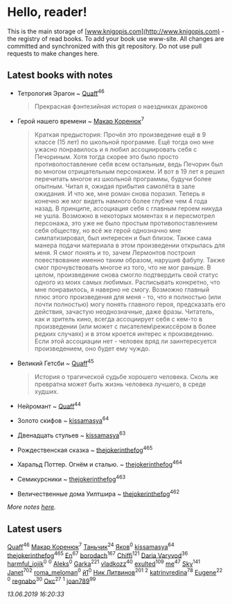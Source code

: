 # Hello, reader!
This is the main storage of [www.knigopis.com](http://www.knigopis.com) - the registry of read books.
To add your book use www-site. All changes are committed and synchronized with this git repository.
Do not use pull requests to make changes here.


## Latest books with notes
* Тетрология Эрагон ~ [Quaff](users/122/12267158-vkontakte)<sup>46</sup>
    > Прекрасная фэнтезийная история о наездниках драконов

* Герой нашего времени ~ [Макар Коренюк](users/126/126368737-vkontakte)<sup>7</sup>
    > Краткая предыстория: 
    > Прочёл это произведение ещё в 9 классе (15 лет) по школьной программе. Ещё тогда оно мне ужасно понравилось и я любил ассоциировать себя с Печориным. Хотя тогда скорее это было просто противопоставление себя всем остальным, ведь Печорин был во многом отрицательным персонажем. И вот в 19 лет я решил перечитать многое из школьной программы, будучи более опытным. Читал я, ожидая прибытия самолёта в зале ожидания. 
    > И что же, мне роман снова поразил. Теперь я конечно же мог видеть намного более глубже чем 4 года назад. В принципе, ассоциация себя с главным героем никуда не ушла. Возможно в некоторых моментах я и пересмотрел персонажа, это уже не было простым противопоставлением себя обществу, но всё же герой однозначно мне симпатизировал, был интересен и был близок. Также сама манера подачи материала в этом произведении открылась для меня. Я смог понять и то, зачем Лермонтов построил повествование именно таким образом, нарушив фабулу. Также смог прочувствовать многое из того, что не мог раньше. 
    > В целом, произведение снова смогло подтвердить свой статус одного из моих самых любимых.  Расписывать конкретно, что мне понравилось, я наверно не смогу. Возможно главный плюс этого произведения для меня - то, что я полностью (или почти полностью)  могу понять главного героя, предсказать его действия, зачастую неоднозначные, даже фразы. Читатель, как и зритель кино, всегда ассоциирует себя с кем-то в произведении (или может с писателем\режиссёром в более редких случаях) и в этом кроется интерес к произведению. Если этой ассоциации нет - человек вряд ли заинтересуется произведением, оно будет ему чуждо.

* Великий Гетсби ~ [Quaff](users/122/12267158-vkontakte)<sup>45</sup>
    > История о трагической судьбе хорошего человека. Сколь же превратна может быть жизнь человека лучшего, в среде худших.

* Нейромант ~ [Quaff](users/122/12267158-vkontakte)<sup>44</sup>

* Золото скифов ~ [kissamasya](users/684/68439978-vkontakte)<sup>64</sup>

* Двенадцать стульев ~ [kissamasya](users/684/68439978-vkontakte)<sup>63</sup>

* Рождественская сказка ~ [thejokerinthefog](users/317/317244423-vkontakte)<sup>465</sup>

* Харальд Поттер. Огнём и сталью. ~ [thejokerinthefog](users/317/317244423-vkontakte)<sup>464</sup>

* Семикурсники ~ [thejokerinthefog](users/317/317244423-vkontakte)<sup>463</sup>

* Величественные дома Уилтшира ~ [thejokerinthefog](users/317/317244423-vkontakte)<sup>462</sup>


_More notes [here](latest_books_with_notes.md)._


## Latest users
[Quaff](users/122/12267158-vkontakte)<sup>46</sup> 
[Макар Коренюк](users/126/126368737-vkontakte)<sup>7</sup> 
[Таньчик](users/209/2096581563762610-facebook)<sup>24</sup> 
[Яков](users/117/117277044284589498872-google)<sup>0</sup> 
[kissamasya](users/684/68439978-vkontakte)<sup>64</sup> 
[thejokerinthefog](users/317/317244423-vkontakte)<sup>465</sup> 
[En](users/333/333646551-vkontakte)<sup>67</sup> 
[borodach](users/157/15706320-vkontakte)<sup>167</sup> 
[Chiffi](users/105/105831994080785626680-google)<sup>121</sup> 
[Daria Varyvod](users/829/829893410524253-facebook)<sup>36</sup> 
[harmful_iojik](users/742/74201901-vkontakte)<sup>0</sup> 
[](users/117/117525336121885011584-google)<sup>0</sup> 
[Aleks](users/106/106983266780546745776-google)<sup>0</sup> 
[Garka](users/115/115753719718250012620-google)<sup>221</sup> 
[vladkozz](users/572/57239276-vkontakte)<sup>40</sup> 
[exulted](users/100/100599204551896265722-google)<sup>109</sup> 
[me](users/381/381417697-yandex)<sup>47</sup> 
[Sky](users/118/118049897850017649660-google)<sup>141</sup> 
[Janet](users/108/108113656204404967440-google)<sup>702</sup> 
[roma_meloman](users/207/207896276-vkontakte)<sup>0</sup> 
[й1](users/202/202234967408363-facebook)<sup>0</sup> 
[Ник Литвинов](users/241/241974816-vkontakte)<sup>201</sup> 
[](users/110/110931306939441771638-google)<sup>2</sup> 
[katrinvredina](users/233/2336755-vkontakte)<sup>78</sup> 
[Eugene](users/695/695244810674916-facebook)<sup>22</sup> 
[](users/118/118178474749808643951-google)<sup>0</sup> 
[regnabo](users/870/870059322-yandex)<sup>30</sup> 
[Окс](users/102/102536471289425216982-google)<sup>27</sup> 
[](users/107/107170915323495140313-google)<sup>1</sup> 
[joan789](users/240/2401650-vkontakte)<sup>99</sup> 


_13.06.2019 16:20:33_
